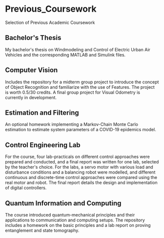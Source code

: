 # Previous_Coursework
Selection of Previous Academic Coursework

## Bachelor's Thesis
My bachelor's thesis on  Windmodeling and Control of Electric Urban Air Vehicles and the corresponding MATLAB and Simulink files.


## Computer Vision
Includes the repository for a midterm group project to introduce the concept of Object Recognition and familiarize with the use of Features. The project is worth 0.5/30 credits.
A final group project for Visual Odometry is currently in development.


## Estimation and Filtering
An optional homework implementing a Markov-Chain Monte Carlo estimation to estimate system parameters of a COVID-19 epidemics model.


## Control Engineering Lab
For the course, four lab-practicals on different control approaches were prepared and conducted, and a final report was written for one lab, selected by the teacher's choice.
For the labs, a servo motor with various load and disturbance conditions and a balancing robot were modelled, and different continuous and discrete-time control approaches were compared using the real motor and robot. The final report details the design and implementation of digital controllers.


## Quantum Information and Computing
The course introduced quantum-mechanical principles and their applications to communication and computing setups. The repository includes a homework on the basic principles and a lab report on proving entanglement and state tomography.
